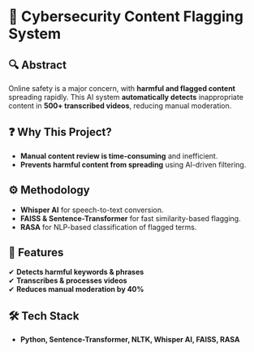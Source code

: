 # 🔐 Cybersecurity Content Flagging System  

## **🔍 Abstract**  
Online safety is a major concern, with **harmful and flagged content** spreading rapidly. This AI system **automatically detects** inappropriate content in **500+ transcribed videos**, reducing manual moderation.  

## **❓ Why This Project?**  
- **Manual content review is time-consuming** and inefficient.  
- **Prevents harmful content from spreading** using AI-driven filtering.  

## **⚙️ Methodology**  
- **Whisper AI** for speech-to-text conversion.  
- **FAISS & Sentence-Transformer** for fast similarity-based flagging.  
- **RASA** for NLP-based classification of flagged terms.  

## **🚀 Features**  
✔ **Detects harmful keywords & phrases**  
✔ **Transcribes & processes videos**  
✔ **Reduces manual moderation by 40%**  

## **🛠 Tech Stack**  
- **Python, Sentence-Transformer, NLTK, Whisper AI, FAISS, RASA**  

